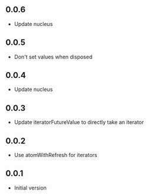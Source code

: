 ## 0.0.6

- Update nucleus

## 0.0.5

- Don't set values when disposed

## 0.0.4

- Update nucleus

## 0.0.3

- Update iteratorFutureValue to directly take an iterator

## 0.0.2

- Use atomWithRefresh for iterators

## 0.0.1

- Initial version
